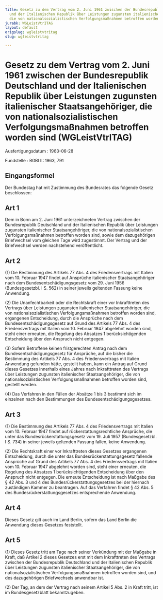 ```yaml
---
Title: Gesetz zu dem Vertrag vom 2. Juni 1961 zwischen der Bundesrepublik Deutschland
  und der Italienischen Republik über Leistungen zugunsten italienischer Staatsangehöriger,
  die von nationalsozialistischen Verfolgungsmaßnahmen betroffen worden sind
jurabk: WGLeistVtrITAG
layout: default
origslug: wgleistvtritag
slug: wgleistvtritag

---
```


# Gesetz zu dem Vertrag vom 2. Juni 1961 zwischen der Bundesrepublik Deutschland und der Italienischen Republik über Leistungen zugunsten italienischer Staatsangehöriger, die von nationalsozialistischen Verfolgungsmaßnahmen betroffen worden sind (WGLeistVtrITAG)

Ausfertigungsdatum
:   1963-06-28

Fundstelle
:   BGBl II: 1963, 791



## Eingangsformel

Der Bundestag hat mit Zustimmung des Bundesrates das folgende Gesetz beschlossen:


## Art 1

Dem in Bonn am 2. Juni 1961 unterzeichneten Vertrag zwischen der Bundesrepublik Deutschland und der Italienischen Republik über Leistungen zugunsten italienischer Staatsangehöriger, die von nationalsozialistischen Verfolgungsmaßnahmen betroffen worden sind, sowie dem dazugehörigen Briefwechsel vom gleichen Tage wird zugestimmt. Der Vertrag und der Briefwechsel werden nachstehend veröffentlicht.


## Art 2

(1) Die Bestimmung des Artikels 77 Abs. 4 des Friedensvertrags mit Italien vom 10. Februar 1947 findet auf Ansprüche italienischer Staatsangehöriger nach dem Bundesentschädigungsgesetz vom 29. Juni 1956 (Bundesgesetzbl. I S. 562) in seiner jeweils geltenden Fassung keine Anwendung.

(2) Die Unanfechtbarkeit oder die Rechtskraft einer vor Inkrafttreten des Vertrags über Leistungen zugunsten italienischer Staatsangehöriger, die von nationalsozialistischen Verfolgungsmaßnahmen betroffen worden sind, ergangenen Entscheidung, durch die Ansprüche nach dem Bundesentschädigungsgesetz auf Grund des Artikels 77 Abs. 4 des Friedensvertrags mit Italien vom 10. Februar 1947 abgelehnt worden sind, steht einer erneuten, die Regelung des Absatzes 1 berücksichtigenden Entscheidung über den Anspruch nicht entgegen.

(3) Sofern Betroffene keinen fristgerechten Antrag nach dem Bundesentschädigungsgesetz für Ansprüche, auf die bisher die Bestimmung des Artikels 77 Abs. 4 des Friedensvertrags mit Italien Anwendung gefunden hätte, gestellt haben, kann ein Antrag auf Grund dieses Gesetzes innerhalb eines Jahres nach Inkrafttreten des Vertrags über Leistungen zugunsten italienischer Staatsangehöriger, die von nationalsozialistischen Verfolgungsmaßnahmen betroffen worden sind, gestellt werden.

(4) Das Verfahren in den Fällen der Absätze 1 bis 3 bestimmt sich im einzelnen nach den Bestimmungen des Bundesentschädigungsgesetzes.


## Art 3

(1) Die Bestimmung des Artikels 77 Abs. 4 des Friedensvertrags mit Italien vom 10. Februar 1947 findet auf rückerstattungsrechtliche Ansprüche, die unter das Bundesrückerstattungsgesetz vom 19. Juli 1957 (Bundesgesetzbl. I S. 734) in seiner jeweils geltenden Fassung fallen, keine Anwendung.

(2) Die Rechtskraft einer vor Inkrafttreten dieses Gesetzes ergangenen Entscheidung, durch die unter das Bundesrückerstattungsgesetz fallende Ansprüche auf Grund des Artikels 77 Abs. 4 des Friedensvertrags mit Italien vom 10. Februar 1947 abgelehnt worden sind, steht einer erneuten, die Regelung des Absatzes 1 berücksichtigenden Entscheidung über den Anspruch nicht entgegen. Die erneute Entscheidung ist nach Maßgabe des § 42 Abs. 3 und 4 des Bundesrückerstattungsgesetzes bei der hiernach zuständigen Kammer zu beantragen. Auf das Verfahren findet § 42 Abs. 5 des Bundesrückerstattungsgesetzes entsprechende Anwendung.


## Art 4

Dieses Gesetz gilt auch im Land Berlin, sofern das Land Berlin die Anwendung dieses Gesetzes feststellt.


## Art 5

(1) Dieses Gesetz tritt am Tage nach seiner Verkündung mit der Maßgabe in Kraft, daß Artikel 2 dieses Gesetzes erst mit dem Inkrafttreten des Vertrags zwischen der Bundesrepublik Deutschland und der Italienischen Republik über Leistungen zugunsten italienischer Staatsangehöriger, die von nationalsozialistischen Verfolgungsmaßnahmen betroffen worden sind, und des dazugehörigen Briefwechsels anwendbar ist.

(2) Der Tag, an dem der Vertrag nach seinem Artikel 5 Abs. 2 in Kraft tritt, ist im Bundesgesetzblatt bekanntzugeben.

